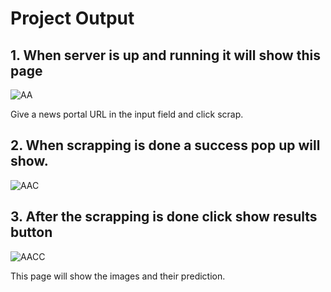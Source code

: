 # Project Output

## 1. When server is up and running it will show this page

![AA](https://github.com/Arif159357/Disaster_System/tree/main/Image_folders/Page_1.png)

Give a news portal URL in the input field and click scrap.

## 2. When scrapping is done a success pop up will show.

![AAC](https://github.com/Arif159357/Disaster_System/tree/main/Image_folders/Page_2.png)

## 3. After the scrapping is done click show results button

![AACC](https://github.com/Arif159357/Disaster_System/tree/main/Image_folders/Page_3.png)

This page will show the images and their prediction.
